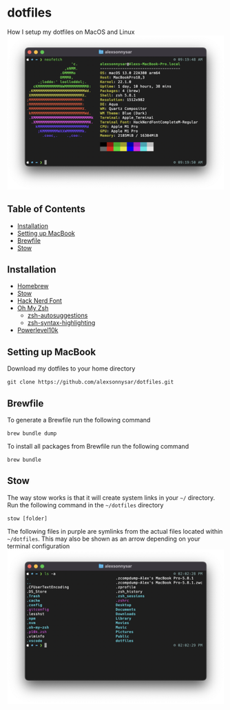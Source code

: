 # dotfiles <!-- omit in toc -->

How I setup my dotfiles on MacOS and Linux
![MacOS Terminal](terminal.png)

## Table of Contents <!-- omit in toc -->
- [Installation](#installation)
- [Setting up MacBook](#setting-up-macbook)
- [Brewfile](#brewfile)
- [Stow](#stow)

## Installation
- [Homebrew](https://brew.sh/)
- [Stow](https://formulae.brew.sh/formula/stow#default)
- [Hack Nerd Font](https://github.com/ryanoasis/nerd-fonts)
- [Oh My Zsh](https://ohmyz.sh/)
  - [zsh-autosuggestions](https://github.com/zsh-users/zsh-autosuggestions)
  - [zsh-syntax-highlighting](https://github.com/zsh-users/zsh-syntax-highlighting)
- [Powerlevel10k](https://github.com/romkatv/powerlevel10k)

## Setting up MacBook
Download my dotfiles to your home directory
```
git clone https://github.com/alexsonnysar/dotfiles.git
```

## Brewfile
To generate a Brewfile run the following command
```
brew bundle dump
```

To install all packages from Brewfile run the following command
```
brew bundle
```

## Stow
The way stow works is that it will create system links in your `~/` directory. Run the following command in the `~/dotfiles` directory
```
stow [folder]
```

The following files in purple are symlinks from the actual files located within `~/dotfiles`. This may also be shown as an arrow depending on your terminal configuration
![MacOS Terminal](symlinks.png)

